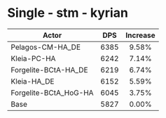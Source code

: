 # Single - stm - kyrian
| Actor | DPS | Increase |
|---|:---:|:---:|
|Pelagos-CM-HA_DE|6385|9.58%|
|Kleia-PC-HA|6242|7.14%|
|Forgelite-BCtA-HA_DE|6219|6.74%|
|Kleia-HA_DE|6152|5.59%|
|Forgelite-BCtA_HoG-HA|6045|3.75%|
|Base|5827|0.00%|

